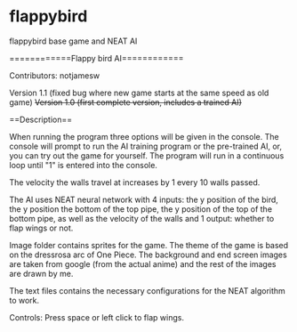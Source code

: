 # flappybird
flappybird base game and NEAT AI 

============Flappy bird AI============

Contributors: notjamesw

Version 1.1 (fixed bug where new game starts at the same speed as old game)
~~Version 1.0 (first complete version, includes a trained AI)~~


==Description==

When running the program three options will be given in the console. The console will prompt to run the AI training program or the pre-trained AI, or, you can try out the game for yourself. The program will run in a continuous loop until "1" is entered into the console. 

The velocity the walls travel at increases by 1 every 10 walls passed. 

The AI uses NEAT neural network with 4 inputs: the y position of the bird, the y position the bottom of the top pipe, the y position of the top of the bottom pipe, as well as the velocity of the walls and 1 output: whether to flap wings or not.

Image folder contains sprites for the game. The theme of the game is based on the dressrosa arc of One Piece. The background and end screen images are taken from google (from the actual anime) and the rest of the images are drawn by me. 

The text files contains the necessary configurations for the NEAT algorithm to work. 

Controls: Press space or left click to flap wings. 



